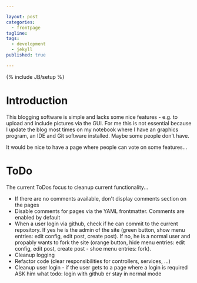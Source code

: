 ```yaml
---

layout: post
categories: 
  - frontpage
tagline:
tags: 
  - development
  - jekyll
published: true

---
```


{% include JB/setup %}

# Introduction
This blogging software is simple and lacks some nice features - e.g. to upload and include pictures via the GUI. For me this is not essential because I update the blog most times on my notebook where I have an graphics program, an IDE and Git software installed. Maybe some people don't have.

It would be nice to have a page where people can vote on some features...

# ToDo
The current ToDos focus to cleanup current functionality...

* If there are no comments available, don't display comments section on the pages
* Disable comments for pages via the YAML frontmatter. Comments are enabled by default
* When a user login via github, check if he can commit to the current repository. If yes he is the admin of the site (green button, show menu entries: edit config, edit post, create post). If no, he is a normal user and propably wants to fork the site (orange button, hide menu entries: edit config, edit post, create post - shoe menu entries: fork).
* Cleanup logging
* Refactor code (clear responsibilities for controllers, services, ...)
* Cleanup user login - if the user gets to a page where a login is required ASK him what todo: login with github er stay in normal mode
